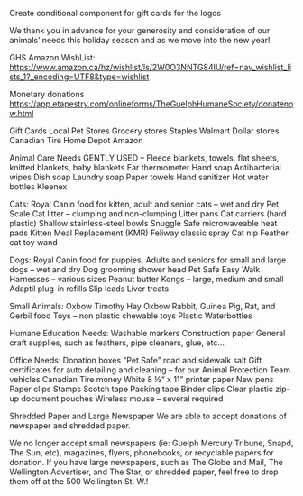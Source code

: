 Create conditional component for gift cards for the logos

We thank you in advance for your generosity and consideration of our animals’ needs this holiday season and as we move into the new year!

GHS Amazon
WishList: https://www.amazon.ca/hz/wishlist/ls/2W0O3NNTG84IU/ref=nav_wishlist_lists_1?_encoding=UTF8&type=wishlist

Monetary donations
https://app.etapestry.com/onlineforms/TheGuelphHumaneSociety/donatenow.html

Gift Cards
Local Pet Stores
Grocery stores
Staples
Walmart
Dollar stores
Canadian Tire
Home Depot
Amazon

Animal Care Needs
GENTLY USED – Fleece blankets, towels, flat sheets, knitted blankets, baby blankets
Ear thermometer
Hand soap
Antibacterial wipes
Dish soap
Laundry soap
Paper towels
Hand sanitizer
Hot water bottles
Kleenex

Cats:
Royal Canin food for kitten, adult and senior cats – wet and dry
Pet Scale
Cat litter – clumping and non-clumping
Litter pans
Cat carriers (hard plastic)
Shallow stainless-steel bowls
Snuggle Safe microwaveable heat pads
Kitten Meal Replacement (KMR)
Feliway classic spray
Cat nip
Feather cat toy wand

Dogs:
Royal Canin food for puppies, Adults and seniors for small and large dogs – wet and dry
Dog grooming shower head
Pet Safe Easy Walk Harnesses – various sizes
Peanut butter
Kongs – large, medium and small
Adaptil plug-in refills
Slip leads
Liver treats

Small Animals:
Oxbow Timothy Hay
Oxbow Rabbit, Guinea Pig, Rat, and Gerbil food
Toys – non plastic chewable toys
Plastic Waterbottles

Humane Education Needs:
Washable markers
Construction paper
General craft supplies, such as feathers, pipe cleaners, glue, etc…

Office Needs:
Donation boxes
“Pet Safe” road and sidewalk salt
Gift certificates for auto detailing and cleaning – for our Animal Protection Team vehicles
Canadian Tire money
White 8 ½“ x 11” printer paper
New pens
Paper clips
Stamps
Scotch tape
Packing tape
Binder clips
Clear plastic zip-up document pouches
Wireless mouse – several required

Shredded Paper and Large Newspaper
We are able to accept donations of newspaper and shredded paper.

We no longer accept small newspapers (ie: Guelph Mercury Tribune, Snapd, The Sun, etc), magazines, flyers, phonebooks, or recyclable papers for donation. If you have large newspapers, such as The Globe and Mail, The Wellington Advertiser, and The Star, or shredded paper, feel free to drop them off at the 500 Wellington St. W.!